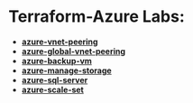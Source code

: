 # Terraform-Azure Labs:

- **[azure-vnet-peering](https://github.com/alentoholj/Terraform-Azure/tree/main/azure-vnet-peering)**
- **[azure-global-vnet-peering](https://github.com/alentoholj/Terraform-Azure/tree/main/azure-global-vnet-peering)**
- **[azure-backup-vm](https://github.com/alentoholj/Terraform-Azure/tree/main/azure-backup-vm)**
- **[azure-manage-storage](https://github.com/alentoholj/Terraform-Azure/tree/main/azure-manage-storage)**
- **[azure-sql-server](https://github.com/alentoholj/Terraform-Azure/tree/main/azure-sql-server)**
- **[azure-scale-set](https://github.com/alentoholj/Terraform-Azure/tree/main/azure-scale-set)**
